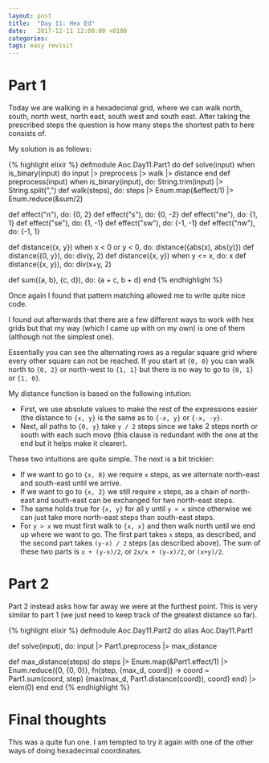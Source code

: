 ```yaml
---
layout: post
title:  "Day 11: Hex Ed"
date:   2017-12-11 12:00:00 +0100
categories:
tags: easy revisit
---
```

# Part 1
Today we are walking in a hexadecimal grid, where we can walk north, south,
north west, north east, south west and south east. After taking the prescribed
steps the question is how many steps the shortest path to here consists of.

My solution is as follows:

{% highlight elixir %}
defmodule Aoc.Day11.Part1 do
  def solve(input) when is_binary(input) do
    input |> preprocess |> walk |> distance
  end
  def preprocess(input) when is_binary(input), do: String.trim(input) |> String.split(",")
  def walk(steps), do: steps |> Enum.map(&effect/1) |> Enum.reduce(&sum/2)
 
  def effect("n"), do: {0, 2}
  def effect("s"), do: {0, -2}
  def effect("ne"), do: {1, 1}
  def effect("se"), do: {1, -1}
  def effect("sw"), do: {-1, -1}
  def effect("nw"), do: {-1, 1}

  def distance({x, y}) when x < 0 or y < 0, do: distance({abs(x), abs(y)})
  def distance({0, y}), do: div(y, 2)
  def distance({x, y}) when y <= x, do: x
  def distance({x, y}), do: div(x+y, 2)

  def sum({a, b}, {c, d}), do: {a + c, b + d}
end
{% endhighlight %}

Once again I found that pattern matching allowed me to write quite nice code.

I found out afterwards that there are a few different ways to work with hex
grids but that my way (which I came up with on my own) is one of them (although
not the simplest one).

Essentially you can see the alternating rows as a regular square grid where
every other square can not be reached. If you start at `{0, 0}` you can walk
north to `{0, 2}` or north-west to `{1, 1}` but there is no way to go to `{0,
1}` or `{1, 0}`.

My distance function is based on the following intution:

* First, we use absolute values to make the rest of the expressions easier (the
distance to `{x, y}` is the same as to `{-x, y}` or `{-x, -y}`.
* Next, all paths to `{0, y}` take `y / 2` steps since we take 2 steps north or
south with each such move (this clause is redundant with the one at the end but
it helps make it clearer).

These two intuitions are quite simple. The next is a bit trickier:
* If we want to go to `{x, 0}` we require `x` steps, as we alternate north-east
and south-east until we arrive.
* If we want to go to `{x, 2}` we still require `x` steps, as a chain of
north-east and south-east can be exchanged for two north-east steps. 
* The same holds true for `{x, y}` for all y until `y > x` since otherwise we
can just take more north-east steps than south-east steps.
* For `y > x` we must first walk to `{x, x}` and then walk north until we end up
where we want to go. The first part takes `x` steps, as described, and the
second part takes `(y-x) / 2` steps (as described above). The sum of these two
parts is `x + (y-x)/2`, or `2x/x + (y-x)/2`, or `(x+y)/2`.

# Part 2
Part 2 instead asks how far away we were at the furthest point. This is very
similar to part 1 (we just need to keep track of the greatest distance so far).

{% highlight elixir %}
defmodule Aoc.Day11.Part2 do
  alias Aoc.Day11.Part1

  def solve(input), do: input |> Part1.preprocess |> max_distance

  def max_distance(steps) do
    steps
    |> Enum.map(&Part1.effect/1)
    |> Enum.reduce({0, {0, 0}}, fn(step, {max_d, coord}) ->
      coord = Part1.sum(coord, step)
      {max(max_d, Part1.distance(coord)), coord}
    end)
    |> elem(0)
  end
end
{% endhighlight %}

# Final thoughts
This was a quite fun one. I am tempted to try it again with one of the other
ways of doing hexadecimal coordinates.
